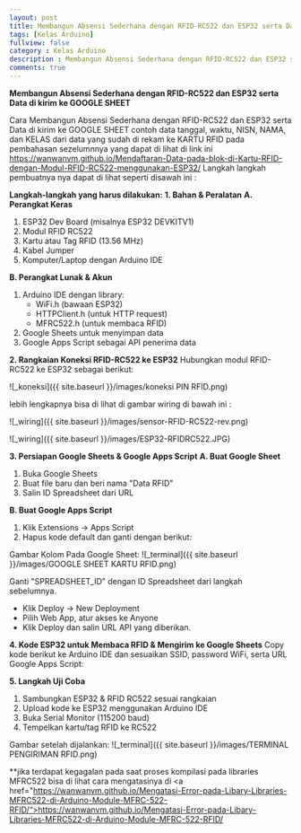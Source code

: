 ```yaml
---
layout: post
title: Membangun Absensi Sederhana dengan RFID-RC522 dan ESP32 serta Data di kirim ke GOOGLE SHEET
tags: [Kelas Arduino]
fullview: false
category : Kelas Arduino
description : Membangun Absensi Sederhana dengan RFID-RC522 dan ESP32 serta Data di kirim ke GOOGLE SHEET
comments: true
---
```

**Membangun Absensi Sederhana dengan RFID-RC522 dan ESP32 serta Data di kirim ke GOOGLE SHEET**

Cara Membangun Absensi Sederhana dengan RFID-RC522 dan ESP32 serta Data di kirim ke GOOGLE SHEET contoh data tanggal, waktu, NISN, NAMA, dan KELAS dari data yang sudah di rekam ke KARTU RFID pada pembahasan sezelumnnya yang dapat di lihat di link ini <a href="https://wanwanvm.github.io/Mendaftaran-Data-pada-blok-di-Kartu-RFID-dengan-Modul-RFID-RC522-menggunakan-ESP32/">https://wanwanvm.github.io/Mendaftaran-Data-pada-blok-di-Kartu-RFID-dengan-Modul-RFID-RC522-menggunakan-ESP32/</a>
Langkah langkah pembuatnya  nya dapat di lihat seperti disawah ini :

**Langkah-langkah yang harus dilakukan:**
**1. Bahan & Peralatan**
**A. Perangkat Keras**
1. ESP32 Dev Board (misalnya ESP32 DEVKITV1)
2. Modul RFID RC522
3. Kartu atau Tag RFID (13.56 MHz)
4. Kabel Jumper
5. Komputer/Laptop dengan Arduino IDE

**B. Perangkat Lunak & Akun**
1. Arduino IDE dengan library:
    * WiFi.h (bawaan ESP32)
    * HTTPClient.h (untuk HTTP request)
    * MFRC522.h (untuk membaca RFID)
2. Google Sheets untuk menyimpan data
3. Google Apps Script sebagai API penerima data

**2. Rangkaian Koneksi RFID-RC522 ke ESP32**
Hubungkan modul RFID-RC522 ke ESP32 sebagai berikut:

![_koneksi]({{ site.baseurl }}/images/koneksi PIN RFID.png)

lebih lengkapnya bisa di lihat di gambar wiring di bawah ini :

![_wiring]({{ site.baseurl }}/images/sensor-RFID-RC522-rev.png)

![_wiring]({{ site.baseurl }}/images/ESP32-RFIDRC522.JPG)


**3. Persiapan Google Sheets & Google Apps Script**
**A. Buat Google Sheet**
1. Buka Google Sheets
2. Buat file baru dan beri nama "Data RFID"
3. Salin ID Spreadsheet dari URL

**B. Buat Google Apps Script**
1. Klik Extensions → Apps Script
2. Hapus kode default dan ganti dengan berikut:
<script src="https://gist.github.com/wanwanvm/1343b783e40745af2df71410a6fe7b7e.js"></script>

Gambar Kolom Pada Google Sheet:
![_terminal]({{ site.baseurl }}/images/GOOGLE SHEET KARTU RFID.png)

Ganti "SPREADSHEET_ID" dengan ID Spreadsheet dari langkah sebelumnya.
- Klik Deploy → New Deployment
- Pilih Web App, atur akses ke Anyone
- Klik Deploy dan salin URL API yang diberikan.

**4. Kode ESP32 untuk Membaca RFID & Mengirim ke Google Sheets**
Copy kode berikut ke Arduino IDE dan sesuaikan SSID, password WiFi, serta URL Google Apps Script:

<script src="https://gist.github.com/wanwanvm/9ef1b96e84646828f71ef8962c531949.js"></script>

**5. Langkah Uji Coba**
1. Sambungkan ESP32 & RFID RC522 sesuai rangkaian
2. Upload kode ke ESP32 menggunakan Arduino IDE
3. Buka Serial Monitor (115200 baud)
4. Tempelkan kartu/tag RFID ke RC522


Gambar setelah dijalankan:
![_terminal]({{ site.baseurl }}/images/TERMINAL PENGIRIMAN RFID.png)

**jika terdapat kegagalan pada saat proses kompilasi pada libraries MFRC522 bisa di lihat cara mengatasinya di <a href="https://wanwanvm.github.io/Mengatasi-Error-pada-Libary-Libraries-MFRC522-di-Arduino-Module-MFRC-522-RFID/“>https://wanwanvm.github.io/Mengatasi-Error-pada-Libary-Libraries-MFRC522-di-Arduino-Module-MFRC-522-RFID/</a>

